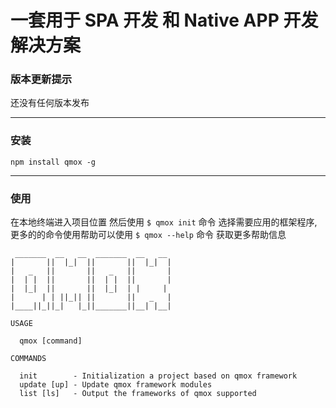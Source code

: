 # 一套用于 SPA 开发 和 Native APP 开发解决方案

### 版本更新提示

还没有任何版本发布

---

### 安装

```
npm install qmox -g
```
---


### 使用

在本地终端进入项目位置 然后使用 ```$ qmox init``` 命令 选择需要应用的框架程序, 
更多的的命令使用帮助可以使用 ```$ qmox --help``` 命令 获取更多帮助信息

```
 _______  __   __  _______  __   __
|       ||  |_|  ||       ||  |_|  |
|   _   ||       ||   _   ||       |
|  | |  ||       ||  | |  ||       |
|  |_|  ||       ||  |_|  | |     |
|      | | ||_|| ||       ||   _   |
|____||_||_|   |_||_______||__| |__|

USAGE

  qmox [command]

COMMANDS

  init        - Initialization a project based on qmox framework
  update [up] - Update qmox framework modules
  list [ls]   - Output the frameworks of qmox supported
```